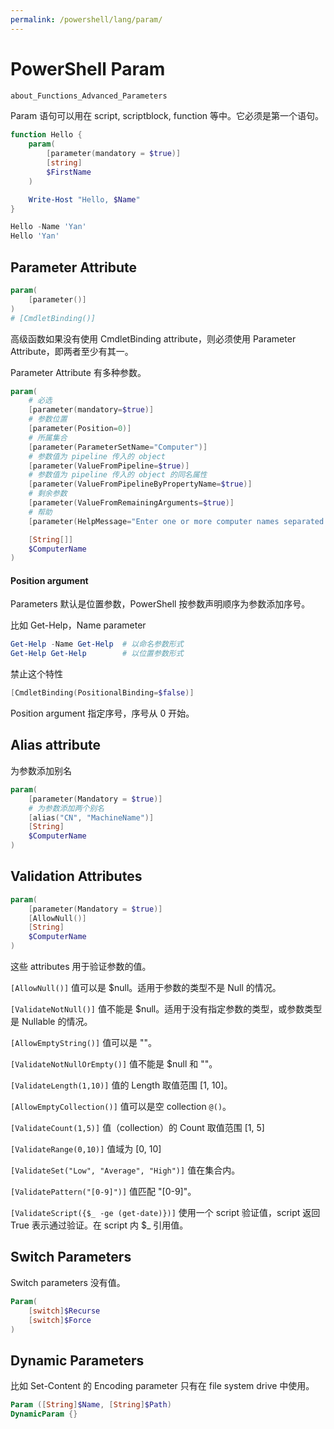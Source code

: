 ```yaml
---
permalink: /powershell/lang/param/
---
```


# PowerShell Param

```powershell
about_Functions_Advanced_Parameters
```

Param 语句可以用在 script, scriptblock, function 等中。它必须是第一个语句。

```powershell
function Hello {
    param(
        [parameter(mandatory = $true)]
        [string]
        $FirstName
    )

    Write-Host "Hello, $Name"
}

Hello -Name 'Yan'
Hello 'Yan'
```

## Parameter Attribute

```powershell
param(
    [parameter()]
)
# [CmdletBinding()]
```

高级函数如果没有使用 CmdletBinding attribute，则必须使用 Parameter Attribute，即两者至少有其一。

Parameter Attribute 有多种参数。

```powershell
param(
    # 必选
    [parameter(mandatory=$true)]
    # 参数位置
    [parameter(Position=0)]
    # 所属集合
    [parameter(ParameterSetName="Computer")]
    # 参数值为 pipeline 传入的 object
    [parameter(ValueFromPipeline=$true)]
    # 参数值为 pipeline 传入的 object 的同名属性
    [parameter(ValueFromPipelineByPropertyName=$true)]
    # 剩余参数
    [parameter(ValueFromRemainingArguments=$true)]
    # 帮助
    [parameter(HelpMessage="Enter one or more computer names separated by commas.")]

    [String[]]
    $ComputerName
)
```

#### Position argument

Parameters 默认是位置参数，PowerShell 按参数声明顺序为参数添加序号。

比如 Get-Help，Name parameter

```powershell
Get-Help -Name Get-Help  # 以命名参数形式
Get-Help Get-Help        # 以位置参数形式
```

禁止这个特性

```powershell
[CmdletBinding(PositionalBinding=$false)]
```

Position argument 指定序号，序号从 0 开始。

## Alias attribute

为参数添加别名

```powershell
param(
    [parameter(Mandatory = $true)]
    # 为参数添加两个别名
    [alias("CN", "MachineName")]
    [String]
    $ComputerName
)
```

## Validation Attributes

```powershell
param(
    [parameter(Mandatory = $true)]
    [AllowNull()]
    [String]
    $ComputerName
)
```

这些 attributes 用于验证参数的值。

`[AllowNull()]` 值可以是 $null。适用于参数的类型不是 Null 的情况。

`[ValidateNotNull()]` 值不能是 $null。适用于没有指定参数的类型，或参数类型是 Nullable 的情况。

`[AllowEmptyString()]` 值可以是 ""。

`[ValidateNotNullOrEmpty()]` 值不能是 $null 和 ""。

`[ValidateLength(1,10)]` 值的 Length 取值范围 [1, 10]。

`[AllowEmptyCollection()]` 值可以是空 collection `@()`。

`[ValidateCount(1,5)]` 值（collection）的 Count 取值范围 [1, 5]

`[ValidateRange(0,10)]` 值域为 [0, 10]

`[ValidateSet("Low", "Average", "High")]` 值在集合内。

`[ValidatePattern("[0-9]")]` 值匹配 "[0-9]"。

`[ValidateScript({$_ -ge (get-date)})]` 使用一个 script 验证值，script 返回 True 表示通过验证。在 script 内 $_ 引用值。

## Switch Parameters

Switch parameters 没有值。

```powershell
Param(
    [switch]$Recurse
    [switch]$Force
)
```

## Dynamic Parameters

比如 Set-Content 的 Encoding parameter 只有在 file system drive 中使用。

```powershell
Param ([String]$Name, [String]$Path)
DynamicParam {}
```
